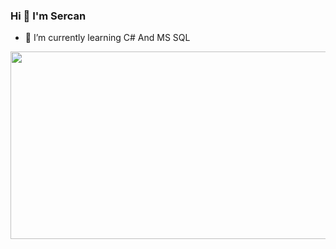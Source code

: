 ### Hi 👋 I'm Sercan

- 🌱 I’m currently learning C# And MS SQL

<div align="center">
  <img src="https://media.giphy.com/media/dWesBcTLavkZuG35MI/giphy.gif" width="600" height="300"/>
</div>
